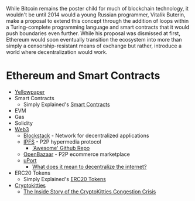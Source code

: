 While Bitcoin remains the poster child for much of blockchain technology, it wouldn't be until 2014 would a young Russian programmer, Vitalik Buterin, make a proposal to extend this concept through the addition of loops within a Turing-complete programming language and smart contracts that it would push boundaries even further. While his proposal was dismissed at first,  Ethereum would soon eventually transition the ecosystem into more than simply a censorship-resistant means of exchange but rather,  introduce a world where decentralization would work.

# Ethereum and Smart Contracts
* [Yellowpaper](http://gavwood.com/paper.pdf)
* Smart Contracts
  * Simply Explained's [Smart Contracts](https://www.youtube.com/watch?v=ZE2HxTmxfrI)
* EVM
* Gas
* Solidity
* [Web3](https://medium.com/@matteozago/why-the-web-3-0-matters-and-you-should-know-about-it-a5851d63c949)
   * [Blockstack](https://blockstack.org/) - Network for decentralized applications
   * [IPFS](https://ipfs.io/) - P2P hypermedia protocol
     * ['Awesome' Github Repo](https://github.com/ipfs/awesome-ipfs)
   * [OpenBazaar](https://www.openbazaar.org/) - P2P ecommerce marketplace
   * [uPort](https://www.uport.me/)
     * [What does it mean to decentralize the internet?](https://www.youtube.com/watch?v=kSYs3UnkUX0&index=24&list=PLXS8JJHIn4nEv_LcXIaklH_QAZaDEVD8q&t=0s) 
* ERC20 Tokens
  * Simply Explained's [ERC20 Tokens](https://www.youtube.com/watch?v=cqZhNzZoMh8)
* [Cryptokitties](https://www.cryptokitties.co/)
  * [The Inside Story of the CryptoKitties Congestion Crisis](https://media.consensys.net/the-inside-story-of-the-cryptokitties-congestion-crisis-499b35d119cc)
